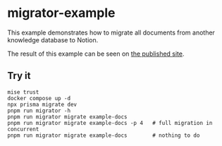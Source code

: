 # migrator-example

This example demonstrates how to migrate all documents from another knowledge database to Notion.

The result of this example can be seen on [the published site](https://plum-throne-667.notion.site/migrator-example-1edb53d5317a80cb96f9f5eb72cb0a59).

## Try it

```
mise trust
docker compose up -d
npx prisma migrate dev
pnpm run migrator -h
pnpm run migrator migrate example-docs
pnpm run migrator migrate example-docs -p 4   # full migration in concurrent
pnpm run migrator migrate example-docs        # nothing to do
```
